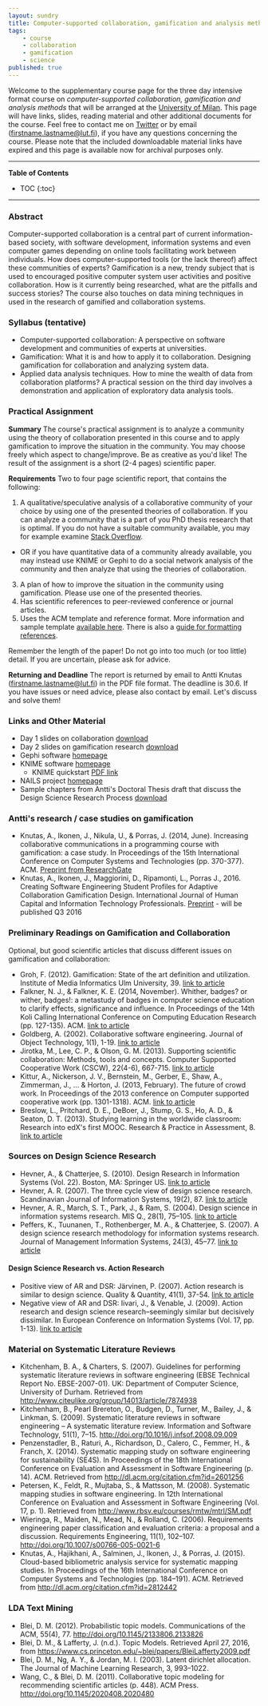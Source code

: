 ```yaml
---
layout: sundry
title: Computer-supported collaboration, gamification and analysis methods
tags:
    - course
    - collaboration
    - gamification
    - science
published: true
---
```


Welcome to the supplementary course page for the three day intensive format course on *computer-supported collaboration, gamification and analysis methods* that will be arranged at the [University of Milan](http://www.unimi.it/). This page will have links, slides, reading material and other additional documents for the course. Feel free to contact me on [Twitter](https://twitter.com/aknutas) or by email (firstname.lastname@lut.fi), if you have any questions concerning the course. Please note that the included downloadable material links have expired and this page is available now for archival purposes only.

---
**Table of Contents**

* TOC
{:toc}
---

### Abstract
Computer-supported collaboration is a central part of current information-based society, with software development, information systems and even computer games depending on online tools facilitating work between individuals. How does computer-supported tools (or the lack thereof) affect these communities of experts? Gamification is a new, trendy subject that is used to encouraged positive computer system user activities and positive collaboration. How is it currently being researched, what are the pitfalls and success stories? The course also touches on data mining techniques in used in the research of gamified and collaboration systems.

### Syllabus (tentative)
* Computer-supported collaboration: A perspective on software development and communities of experts at universities.
* Gamification: What it is and how to apply it to collaboration. Designing gamification for collaboration and analyzing system data. 
* Applied data analysis techniques. How to mine the wealth of data from collaboration platforms? A practical session on the third day involves a demonstration and application of exploratory data analysis tools.

### Practical Assignment
**Summary**
The course's practical assignment is to analyze a community using the theory of collaboration presented in this course and to apply gamification to improve the situation in the community. You may choose freely which aspect to change/improve. Be as creative as you'd like! The result of the assignment is a short (2-4 pages) scientific paper.

**Requirements**
Two to four page scientific report, that contains the following:

1. A qualitative/speculative analysis of a collaborative community of your choice by using one of the presented theories of collaboration. If you can analyze a community that is a part of you PhD thesis research that is optimal. If you do not have a suitable community available, you may for example examine [Stack Overflow](http://stackoverflow.com/).
  * OR if you have quantitative data of a community already available, you may instead use KNIME or Gephi to do a social network analysis of the community and then analyze that using the theories of collaboration.
3. A plan of how to improve the situation in the community using gamification. Please use one of the presented theories.
4. Has scientific references to peer-reviewed conference or journal articles.
5. Uses the ACM template and reference format. More information and sample template [available here](https://www.acm.org/publications/proceedings-template). There is also a [guide for formatting references](https://www.library.unh.edu/research-support/citation-styles/acm-style).

Remember the length of the paper! Do not go into too much (or too little) detail. If you are uncertain, please ask for advice.

**Returning and Deadline** The report is returned by email to Antti Knutas (firstname.lastname@lut.fi) in the PDF file format. The deadline is 30.6. If you have issues or need advice, please also contact by email. Let's discuss and solve them!

### Links and Other Material
* Day 1 slides on collaboration [download](https://onedrive.live.com/redir?resid=8C3643CF8B080776!91327&authkey=!AKxjEA1rpe9To4o&ithint=file%2cpptx)
* Day 2 slides on gamification research [download](https://onedrive.live.com/redir?resid=8C3643CF8B080776!91374&authkey=!AG17_FgfDhlZI4I&ithint=file%2cpptx)
* Gephi software [homepage](https://gephi.org/)
* KNIME software [homepage](http://www.knime.org/)
  * KNIME quickstart [PDF link](https://tech.knime.org/files/KNIME_quickstart.pdf) 
* NAILS project [homepage](http://nailsproject.net/) 
* Sample chapters from Antti's Doctoral Thesis draft that discuss the Design Science Research Process [download](https://onedrive.live.com/redir?resid=8C3643CF8B080776!91491&authkey=!ANTAEGQMM0Mjdfc&ithint=file%2cpdf)

### Antti's research / case studies on gamification
* Knutas, A., Ikonen, J., Nikula, U., & Porras, J. (2014, June). Increasing collaborative communications in a programming course with gamification: a case study. In Proceedings of the 15th International Conference on Computer Systems and Technologies (pp. 370-377). ACM. [Preprint from ResearchGate](https://www.researchgate.net/publication/268060789_Increasing_collaborative_communications_in_a_programming_course_with_gamification_A_case_study?ev=prf_pub)
* Knutas, A., Ikonen, J., Maggiorini, D., Ripamonti, L., Porras J., 2016. Creating Software Engineering Student Profiles for Adaptive Collaboration Gamification Design. International Journal of Human Capital and Information Technology Professionals. [Preprint](https://onedrive.live.com/redir?resid=8C3643CF8B080776!91355&authkey=!AID_pXSiDTc3868&ithint=file%2cpdf) - will be published Q3 2016

### Preliminary Readings on Gamification and Collaboration
Optional, but good scientific articles that discuss different issues on gamification and collaboration:

* Groh, F. (2012). Gamification: State of the art definition and utilization. Institute of Media Informatics Ulm University, 39. [link to article](http://d-nb.info/1020022604/34/#page=39)
* Falkner, N. J., & Falkner, K. E. (2014, November). Whither, badges? or wither, badges!: a metastudy of badges in computer science education to clarify effects, significance and influence. In Proceedings of the 14th Koli Calling International Conference on Computing Education Research (pp. 127-135). ACM. [link to article](http://dl.acm.org/citation.cfm?id=2674698)
* Goldberg, A. (2002). Collaborative software engineering. Journal of Object Technology, 1(1), 1-19. [link to article](http://www.jot.fm/issues/issue_2002_05/column1/)
* Jirotka, M., Lee, C. P., & Olson, G. M. (2013). Supporting scientific collaboration: Methods, tools and concepts. Computer Supported Cooperative Work (CSCW), 22(4-6), 667-715. [link to article](http://link.springer.com/article/10.1007/s10606-012-9184-0/fulltext.html)
* Kittur, A., Nickerson, J. V., Bernstein, M., Gerber, E., Shaw, A., Zimmerman, J., ... & Horton, J. (2013, February). The future of crowd work. In Proceedings of the 2013 conference on Computer supported cooperative work (pp. 1301-1318). ACM. [link to article](http://www2.cs.siu.edu/~dche2/files/futureofcrowdwork-cscw2013.pdf)
* Breslow, L., Pritchard, D. E., DeBoer, J., Stump, G. S., Ho, A. D., & Seaton, D. T. (2013). Studying learning in the worldwide classroom: Research into edX's first MOOC. Research & Practice in Assessment, 8. [link to article](https://goo.gl/0G9I06)

### Sources on Design Science Research
* Hevner, A., & Chatterjee, S. (2010). Design Research in Information Systems (Vol. 22). Boston, MA: Springer US. [link to article](http://link.springer.com/10.1007/978-1-4419-5653-8)
* Hevner, A. R. (2007). The three cycle view of design science research. Scandinavian Journal of Information Systems, 19(2), 87. [link to article](http://community.mis.temple.edu/seminars/files/2009/10/Hevner-SJIS.pdf)
* Hevner, A. R., March, S. T., Park, J., & Ram, S. (2004). Design science in information systems research. MIS Q., 28(1), 75–105. [link to article](http://dl.acm.org/citation.cfm?id=2017212.2017217)
* Peffers, K., Tuunanen, T., Rothenberger, M. A., & Chatterjee, S. (2007). A design science research methodology for information systems research. Journal of Management Information Systems, 24(3), 45–77. [link to article](http://mesharpe.metapress.com/index/276818W6PN4T5483.pdf)

#### Design Science Research vs. Action Research
* Positive view of AR and DSR: Järvinen, P. (2007). Action research is similar to design science. Quality & Quantity, 41(1), 37-54. [link to article](http://link.springer.com/article/10.1007/s11135-005-5427-1)
* Negative view of AR and DSR: Iivari, J., & Venable, J. (2009). Action research and design science research–seemingly similar but decisively dissimilar. In European Conference on Information Systems (Vol. 17, pp. 1-13). [link to article](http://aisel.aisnet.org/cgi/viewcontent.cgi?article=1025&context=ecis2009)

### Material on Systematic Literature Reviews
* Kitchenham, B. A., & Charters, S. (2007). Guidelines for performing systematic literature reviews in software engineering (EBSE Technical Report No. EBSE-2007-01). UK: Department of Computer Science, University of Durham. Retrieved from <http://www.citeulike.org/group/14013/article/7874938>
* Kitchenham, B., Pearl Brereton, O., Budgen, D., Turner, M., Bailey, J., & Linkman, S. (2009). Systematic literature reviews in software engineering – A systematic literature review. Information and Software Technology, 51(1), 7–15. <http://doi.org/10.1016/j.infsof.2008.09.009>
* Penzenstadler, B., Raturi, A., Richardson, D., Calero, C., Femmer, H., & Franch, X. (2014). Systematic mapping study on software engineering for sustainability (SE4S). In Proceedings of the 18th International Conference on Evaluation and Assessment in Software Engineering (p. 14). ACM. Retrieved from <http://dl.acm.org/citation.cfm?id=2601256>
* Petersen, K., Feldt, R., Mujtaba, S., & Mattsson, M. (2008). Systematic mapping studies in software engineering. In 12th International Conference on Evaluation and Assessment in Software Engineering (Vol. 17, p. 1). Retrieved from <http://www.rbsv.eu/courses/rmtw/mtrl/SM.pdf>
* Wieringa, R., Maiden, N., Mead, N., & Rolland, C. (2006). Requirements engineering paper classification and evaluation criteria: a proposal and a discussion. Requirements Engineering, 11(1), 102–107. <http://doi.org/10.1007/s00766-005-0021-6>
* Knutas, A., Hajikhani, A., Salminen, J., Ikonen, J., & Porras, J. (2015). Cloud-based bibliometric analysis service for systematic mapping studies. In Proceedings of the 16th International Conference on Computer Systems and Technologies (pp. 184–191). ACM. Retrieved from <http://dl.acm.org/citation.cfm?id=2812442>

### LDA Text Mining
* Blei, D. M. (2012). Probabilistic topic models. Communications of the ACM, 55(4), 77. <http://doi.org/10.1145/2133806.2133826>
* Blei, D. M., & Lafferty, J. (n.d.). Topic Models. Retrieved April 27, 2016, from <https://www.cs.princeton.edu/~blei/papers/BleiLafferty2009.pdf>
* Blei, D. M., Ng, A. Y., & Jordan, M. I. (2003). Latent dirichlet allocation. The Journal of Machine Learning Research, 3, 993–1022.
* Wang, C., & Blei, D. M. (2011). Collaborative topic modeling for recommending scientific articles (p. 448). ACM Press. <http://doi.org/10.1145/2020408.2020480>
